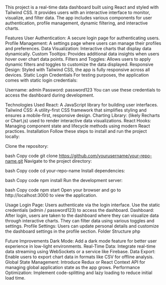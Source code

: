 This project is a real-time data dashboard built using React and styled with Tailwind CSS. It provides users with an interactive interface to monitor, visualize, and filter data. The app includes various components for user authentication, profile management, dynamic filtering, and interactive charts.

Features
User Authentication: A secure login page for authenticating users.
Profile Management: A settings page where users can manage their profiles and preferences.
Data Visualization: Interactive charts that display data dynamically.
Custom Tooltips: Provides additional data insights when users hover over chart data points.
Filters and Toggles: Allows users to apply dynamic filters and toggles to customize the data displayed.
Responsive Design: Styled with Tailwind CSS, the app is fully responsive across all devices.
Static Login Credentials
For testing purposes, the application comes with static login credentials:

Username: admin
Password: password123
You can use these credentials to access the dashboard during development.

Technologies Used
React: A JavaScript library for building user interfaces.
Tailwind CSS: A utility-first CSS framework that simplifies styling and ensures a mobile-first, responsive design.
Charting Library: (likely Recharts or Chart.js) used to render interactive data visualizations.
React Hooks: Managing component state and lifecycle methods using modern React practices.
Installation
Follow these steps to install and run the project locally:

Clone the repository:

bash
Copy code
git clone https://github.com/yourusername/your-repo-name.git
Navigate to the project directory:

bash
Copy code
cd your-repo-name
Install dependencies:

bash
Copy code
npm install
Run the development server:

bash
Copy code
npm start
Open your browser and go to http://localhost:3000 to view the application.

Usage
Login Page: Users authenticate via the login interface. Use the static credentials (admin / password123) to access the dashboard.
Dashboard: After login, users are taken to the dashboard where they can visualize data through interactive charts. They can filter data using various toggles and settings.
Profile Settings: Users can update personal details and customize the dashboard settings in the profile section.
Folder Structure
php

Future Improvements
Dark Mode: Add a dark mode feature for better user experience in low-light environments.
Real-Time Data: Integrate real-time data streaming using WebSockets or a service like Firebase.
Data Export: Enable users to export chart data in formats like CSV for offline analysis.
Global State Management: Introduce Redux or React Context API for managing global application state as the app grows.
Performance Optimization: Implement code-splitting and lazy loading to reduce initial load time.
